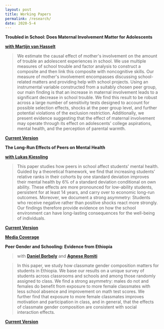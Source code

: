```yaml
---
layout: post
title: Working Papers
permalink: /research/
date: 2020-5-4
---
```


**Troubled in School: Does Maternal Involvement Matter for Adolescents**

[**with Martijn van Hasselt**](https://bryan.uncg.edu/faculty-and-staff/van-hasselt-martijn-nicolaas-pieter-n/) 

>We estimate the causal effect of mother's involvement on the amount of trouble an adolescent experiences in school. We use multiple measures of school trouble and factor analysis to construct a composite and then link this composite with noncognitive skills. Our measure of mother's involvement encompasses discussing school-related matters and providing help with school projects. Using an instrumental variable constructed from a suitably chosen peer group, our main finding is that an increase in maternal involvement leads to a significant decrease in school trouble. We find this result to be robust across a large number of sensitivity tests designed to account for possible selection effects, shocks at the peer group level, and further potential violations of the exclusion restriction. Additionally, we present evidence suggesting that the effect of maternal involvement may operate through its effect on adolescents' college aspirations, mental health, and the perception of parental warmth. 

[**Current Version**]({{site.baseurl}}/files/schtrouble.pdf)


**The Long-Run Effects of Peers on Mental Health**

[**with Lukas Kiessling**](https://lukaskiessling.github.io/)

>This paper studies how peers in school affect students' mental health. Guided by a theoretical framework, we find that increasing students’ relative ranks in their cohorts by one standard deviation improves their mental health by 6\% of a standard deviation conditional on own ability. These effects are more pronounced for low-ability students, persistent for at least 14 years, and carry over to economic long-run outcomes. Moreover, we document a strong asymmetry: Students who receive negative rather than positive shocks react more strongly. Our findings therefore provide evidence on how the school environment can have long-lasting consequences for the well-being of individuals.

[**Current Version**]({{site.baseurl}}/files/kiessling_norris_WP_062020.pdf)

[**Media Coverage**](https://www.faz.net/aktuell/wirtschaft/wie-leistungsvergleiche-zwischen-schuelern-krank-machen-17019068.html)


**Peer Gender and Schooling: Evidence from Ethiopia**

>with [**Daniel Borbely**](https://sites.google.com/view/danielborbely/home) and [**Agnese Romiti**](https://sites.google.com/view/agneseromiti/home)

>In this paper, we study how classmate gender composition matters for students in Ethiopia. We base our results on a unique survey of students across classrooms and schools and among those randomly assigned to class. We find a strong asymmetry: males do not and females do benefit from exposure to more female classmates with less school absence and improvement on math test scores. We further find that exposure to more female classmates improves motivation and participation in class, and in general, that the effects of classmate gender composition are consistent with social interaction effects.

[**Current Version**]({{site.baseurl}}/files/peergender_wp.pdf)

